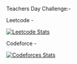 Teachers Day Challenge:-

Leetcode -

[![Leetcode Stats](https://leetcard.jacoblin.cool/avadhesh_04)](https://leetcode.com/JacobLinCool)

Codeforce -


[![Codeforces Stats](https://codeforces-readme-stats.vercel.app/api/card?username=avadhesh_04)](https://codeforces.com/profile/avadhesh_04)
